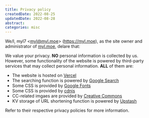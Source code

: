 ```yaml
---
title: Privacy policy
createdDate: 2022-08-25
updatedDate: 2022-08-28
abstract:
categories: misc
---
```


We/I, myl7 \<myl@myl.moe\> (https://myl.moe), as the site owner and administrator of [myl.moe](https://myl.moe), delare that:

We value your privacy. **NO** personal information is collected by us.
However, some functionality of the website is powered by third-party services that may collect personal information. **ALL** of them are:

- The website is hosted on [Vercel](https://vercel.com/)
- The searching function is powered by [Google Search](https://www.google.com/)
- Some CSS is provided by [Google Fonts](https://fonts.google.com/)
- Some CSS is provided by [cdnjs](https://cdnjs.com/)
- CC-related imgaes are provided by [Creative Commons](https://creativecommons.org/)
- KV storage of URL shortening function is powered by [Upstash](https://upstash.com/)

Refer to their respective privacy policies for more information.
